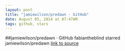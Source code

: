 ```yaml
---
layout: post
title: "jamiewilson/predawn · GitHub"
date: August 05, 2014 at 07:47AM
tags: github, stars
---
```

##jamiewilson/predawn · GitHub
fabiantheblind starred jamiewilson/predawn
[link to source](http://ift.tt/1i1xtTg) 
